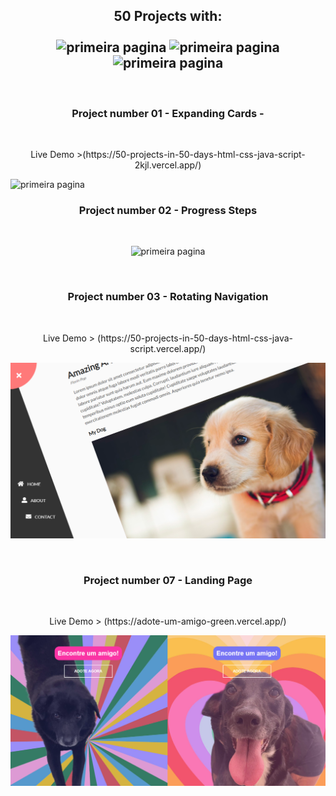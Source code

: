 

<h2 align="center"> 50 Projects with: <br><br> <img alt="primeira pagina" src="https://img.shields.io/badge/html5-%23E34F26.svg?style=for-the-badge&logo=html5&logoColor=white"> <img alt="primeira pagina" src="https://img.shields.io/badge/css3-%231572B6.svg?style=for-the-badge&logo=css3&logoColor=white"> <img alt="primeira pagina" src="https://img.shields.io/badge/javascript-%23323330.svg?style=for-the-badge&logo=javascript&logoColor=%23F7DF1E">	</h2>
<br>
<h3 align="center"> Project number 01 - Expanding Cards - </h3> <br>
 <p align="center">Live Demo >(https://50-projects-in-50-days-html-css-java-script-2kjl.vercel.app/) <br> </p>
<img alt="primeira pagina" src="https://user-images.githubusercontent.com/107444675/214167486-7d51cc18-2af7-43c3-84ac-038780836247.png">
<br>
<h3 align="center"> Project number 02 - Progress Steps </h3><br>
<p align="center"><img alt="primeira pagina" src="https://user-images.githubusercontent.com/107444675/214168528-128a6c12-dc09-4025-be60-784910a1e886.png"></p>
<br>
<h3 align="center"> Project number 03 - Rotating Navigation </h3><br>
<p align="center">Live Demo > (https://50-projects-in-50-days-html-css-java-script.vercel.app/) <br></p>
<p align="center"><img alt="primeira pagina" src="https://github.com/viviandemitry/50-Projects-In-50-Days---HTML-CSS-JavaScript/blob/main/day_3_rotating_navigation/day_3_website.png?raw=true"></p>
<br>
<h3 align="center"> Project number 07 - Landing Page </h3><br>
<p align="center">Live Demo > (https://adote-um-amigo-green.vercel.app/) <br></p>
<p align="center"><img alt="primeira pagina" src="https://github.com/viviandemitry/50-Projects-In-50-Days---HTML-CSS-JavaScript/blob/main/day_7_landing_page/main_display.png"></p>
<br>
